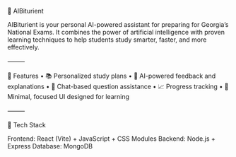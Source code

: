 🧠 AIBiturient

AIBiturient is your personal AI-powered assistant for preparing for Georgia’s National Exams.
It combines the power of artificial intelligence with proven learning techniques to help students study smarter, faster, and more effectively.

⸻

🚀 Features
	•	📚 Personalized study plans
	•	🤖 AI-powered feedback and explanations
	•	💬 Chat-based question assistance
	•	📈 Progress tracking
	•	🌙 Minimal, focused UI designed for learning

⸻

🧩 Tech Stack

Frontend: React (Vite) + JavaScript + CSS Modules
Backend: Node.js + Express
Database: MongoDB
